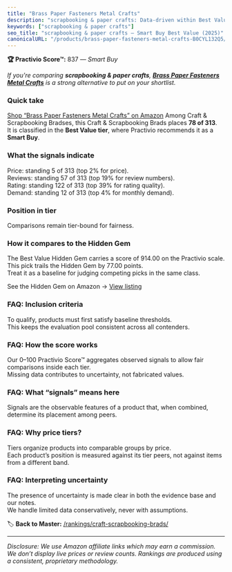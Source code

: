```yaml
---
title: "Brass Paper Fasteners Metal Crafts"
description: "scrapbooking & paper crafts: Data-driven within Best Value ranking using the Practivio Score™. Positioned by quality, value, demand, findability, momentum."
keywords: ["scrapbooking & paper crafts"]
seo_title: "scrapbooking & paper crafts — Smart Buy Best Value (2025)"
canonicalURL: "/products/brass-paper-fasteners-metal-crafts-B0CYL132Q5/"
---
```


**🏆 Practivio Score™:** 837 — _Smart Buy_


*If you're comparing **scrapbooking & paper crafts**, **[Brass Paper Fasteners Metal Crafts](https://www.amazon.com/dp/B0CYL132Q5?tag=practivio-20)** is a strong alternative to put on your shortlist.*
### Quick take
[Shop “Brass Paper Fasteners Metal Crafts” on Amazon](https://www.amazon.com/dp/B0CYL132Q5?tag=practivio-20)
Among Craft & Scrapbooking Bradses, this Craft & Scrapbooking Brads places **78 of 313**.  
It is classified in the **Best Value tier**, where Practivio recommends it as a **Smart Buy**.

### What the signals indicate
Price: standing 5 of 313 (top 2% for price).  
Reviews: standing 57 of 313 (top 19% for review numbers).  
Rating: standing 122 of 313 (top 39% for rating quality).  
Demand: standing 12 of 313 (top 4% for monthly demand).

### Position in tier
Comparisons remain tier-bound for fairness.

### How it compares to the Hidden Gem
The Best Value Hidden Gem carries a score of 914.00 on the Practivio scale.  
This pick trails the Hidden Gem by 77.00 points.  
Treat it as a baseline for judging competing picks in the same class.  

See the Hidden Gem on Amazon → [View listing](https://www.amazon.com/dp/B08BKGLB16?tag=practivio-20)

### FAQ: Inclusion criteria
To qualify, products must first satisfy baseline thresholds.  
This keeps the evaluation pool consistent across all contenders.

### FAQ: How the score works
Our 0–100 Practivio Score™ aggregates observed signals to allow fair comparisons inside each tier.  
Missing data contributes to uncertainty, not fabricated values.

### FAQ: What “signals” means here
Signals are the observable features of a product that, when combined, determine its placement among peers.

### FAQ: Why price tiers?
Tiers organize products into comparable groups by price.  
Each product’s position is measured against its tier peers, not against items from a different band.

### FAQ: Interpreting uncertainty
The presence of uncertainty is made clear in both the evidence base and our notes.  
We handle limited data conservatively, never with assumptions.


🏷️ **Back to Master:** [/rankings/craft-scrapbooking-brads/](/rankings/craft-scrapbooking-brads/)

---
_Disclosure: We use Amazon affiliate links which may earn a commission. We don’t display live prices or review counts. Rankings are produced using a consistent, proprietary methodology._
